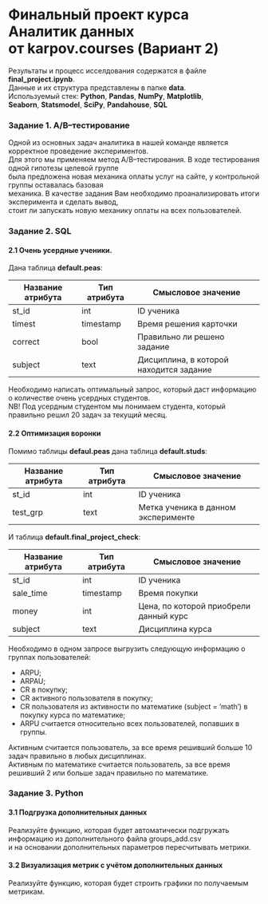 Финальный проект курса Аналитик данных  
от karpov.courses (Вариант 2)
=====================================  


Результаты и процесс исселдования содержатся в файле **final_project.ipynb**.  
Данные и их структура представлены в папке **data**.  
Используемый стек: **Python**, **Pandas**, **NumPy**, **Matplotlib**,  
**Seaborn**, **Statsmodel**, **SciPy**, **Pandahouse**, **SQL**

### Задание 1. A/B–тестирование

Одной из основных задач аналитика в нашей команде является корректное проведение экспериментов.  
Для этого мы применяем метод A/B–тестирования. В ходе тестирования одной гипотезы целевой группе  
была предложена новая механика оплаты услуг на сайте, у контрольной группы оставалась базовая  
механика. В качестве задания Вам необходимо проанализировать итоги эксперимента и сделать вывод,  
стоит ли запускать новую механику оплаты на всех пользователей.

### Задание 2. SQL

#### 2.1 Очень усердные ученики.  

Дана таблица **default.peas**:

| Название атрибута | Тип атрибута | Смысловое значение                         |
|-------------------|--------------|--------------------------------------------|
| st_id             | int          | ID ученика                                 |
| timest            | timestamp    | Время решения карточки                     |
| correct           | bool         | Правильно ли решено задание                |
| subject           | text         | Дисциплина, в которой находится задание    |

Необходимо написать оптимальный запрос, который даст информацию о количестве очень усердных студентов.  
NB! Под усердным студентом мы понимаем студента, который правильно решил 20 задач за текущий месяц.

#### 2.2 Оптимизация воронки

Помимо таблицы **defaul.peas** дана таблица **default.studs**:

| Название атрибута | Тип атрибута | Смысловое значение                     |
|-------------------|--------------|----------------------------------------|
| st_id             | int          | ID ученика                             |
| test_grp          | text         | Метка ученика в данном эксперименте    |


И таблица **default.final_project_check**:

| Название атрибута | Тип атрибута | Смысловое значение                         |
|-------------------|--------------|--------------------------------------------|
| st_id             | int          | ID ученика                                 |
| sale_time         | timestamp    | Время покупки                              |
| money             | int          | Цена, по которой приобрели данный курс     |
| subject           | text         | Дисциплина курса                           |

Необходимо в одном запросе выгрузить следующую информацию о группах пользователей:

* ARPU;
* ARPAU; 
* CR в покупку; 
* СR активного пользователя в покупку; 
* CR пользователя из активности по математике (subject = ’math’) в покупку курса по математике;
* ARPU считается относительно всех пользователей, попавших в группы.

Активным считается пользователь, за все время решивший больше 10 задач правильно в любых дисциплинах.  
Активным по математике считается пользователь, за все время решивший 2 или больше задач правильно по математике.

### Задание 3. Python

#### 3.1 Подгрузка дополнительных данных

Реализуйте функцию, которая будет автоматически подгружать информацию из дополнительного файла groups_add.csv  
и на основании дополнительных параметров пересчитывать метрики.

#### 3.2 Визуализация метрик с учётом дополнительных данных

Реализуйте функцию, которая будет строить графики по получаемым метрикам.
